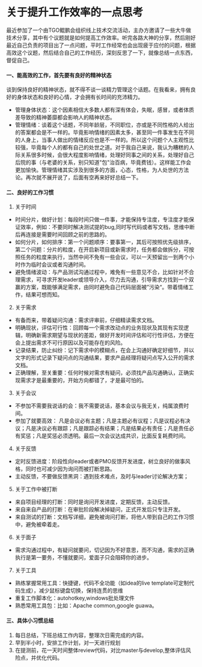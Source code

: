 # 关于提升工作效率的一点思考


最近参加了一个由TGO鲲鹏会组织线上技术交流活动，主办方邀请了一些大牛做技术分享，其中有个议题就是如何提高工作效率。听完各路大神的分享，然后刚好最近自己负责的项目出了一点问题，平时工作经常也会出现疲于应付的问题，根据高效这个议题，然后结合自己的工作经历，深刻反思了一下，就像总结一点东西，督促自己。
#### 一、能高效的工作，首先要有良好的精神状态
谈到保持良好的精神状态，就不得不谈一谈精力管理这个话题。在我看来，拥有良好的身体状态和良好的心情，才会拥有长时间的充沛精力。
* 管理身体状态：这个因素相信大多数人都有深有体会，失眠，感冒，或者体质差导致的精神萎靡都会影响人的精神状态。
* 管理情绪：谈着这个话题，不同年龄层，不同职位，亦或是不同性格的人给出的答案都会是不一样的。毕竟影响情绪的因素太多，甚至同一件事发生在不同的人身上，当事人做出的情绪反应也是不一样的。所以这个问题个人主观性比较强，毕竟每个人的都有自己的处世之道。对于我自己来说，我认为糟糕的人际关系很多时候，会很大程度影响情绪，处理好同事之间的关系，处理好自己后院的事（与老婆的关系，别只知道"包"治百病，毕竟费钱）。这样能工作会更加愉快。管理情绪其实涉及到很多的方面，心态，性格，为人处世的方法论。再次就不展开说了，后面有空再来好好总结一下。
#### 二、良好的工作习惯

1. 关于时间
- 时间分片，做好计划：每段时间只做一件事，才能保持专注度，专注度才能保证效率，例如：不要同时解决测试提的bug,同时写代码或者写文档，思维中断后再连接是需要时间回顾之前的思路的。
- 如何分片，如何排序：第一个问题顺序：要事第一，其后可按照优先级排序，第二个问题：分片的粒度，在开启新项目或新需求时，任务都会做拆分，可按照任务的粒度来执行，当然中间不免有一些会议，可以一天预留出一到两个小时作为临时会议或者沟通时间。
- 避免情绪波动：与产品测试沟通过程中，难免有一些意见不合，比如针对不合理需求，可寻求开发leader或领导介入，尽力去沟通，引导需求方找到一个双赢的方案，既能够满足需求，由同时避免自己代码层面被”污染“。带着情绪工作，结果可想而知。
2. 关于需求
- 有备而来，带着疑问沟通：需求评审前，仔细精读需求文档。
- 明确现状，评估可行性：回顾每一个需求改动点的业务现状及其现有实现逻辑，明确新需求期望与现状的差距，做好开发时间评估和可行性评估，方便在会上提出需求不可行原因以及可能存在的风险。
- 记录结果，防止纠纷：记下需求中的模糊点，在会上沟通好确定好细节，并以文字的形式记录下疑问点的沟通结果，要求产品经理将疑问点写入公开的需求文档。
- 正确理解，至关重要：任何时候对需求有疑问，必须找产品沟通确认，正确实现需求才是最重要的，开始方向都错了，才是最可怕的。

3. 关于会议
- 不参加不需要我说话的会：我不需要说话，基本会议与我无关，纯属浪费时间。
- 参加了就要高效： 凡是会议必有主题；凡是主题必有议程；凡是议程必有决议；凡是决议必有跟踪；凡是跟踪必有结果；凡是结果必有责任；凡是责任必有奖惩；凡是奖惩必须透明。最后一次会议达成共识，比面反复耗费时间。

4. 关于反馈
- 定时反馈进度：阶段性向leader或者PMO反馈开发进度，树立良好的做事风格，同时也可减少因为询问而被打断思路。
- 主动反馈，不要做反馈黑洞：遇到技术难点，及时与leader讨论解决方案；

5. 关于工作中被打断
- 来自项目经理的打断：同时是询问开发进度，定期反馈，主动反馈。
- 来自来自产品的打断：在审批阶段解决掉疑问，正式开发后只专注开发。
- 来自测试的打断：文档写详细，避免被询问打断，将他人带到自己的工作习惯中，避免被牵着走。

6. 关于面子
- 需求沟通过程中，有疑问就要问，切记因为不好意思，而不沟通，需求的正确执行是第一要务，不懂就要问，爱面子只会阻碍你的进步。

7. 关于工具
- 熟练掌握常用工具：快捷键，代码不全功能（如idea的live template可定制代码生成），减少鼠标键盘切换，保持连贯的思维
- 重复工作脚本化：autohotkey,windows批处理文件
- 熟悉常用工具包：比如：Apache common,google guawa。


#### 三、具体小习惯总结
1. 每日总结，下班总结工作内容，整理次日需完成的内容。
2. 早到半小时，安排工作计划，对一天进行规划
3. 在提测前，花一天时间整体review代码，对比master与develop,整体评估风险点，并优化代码。





